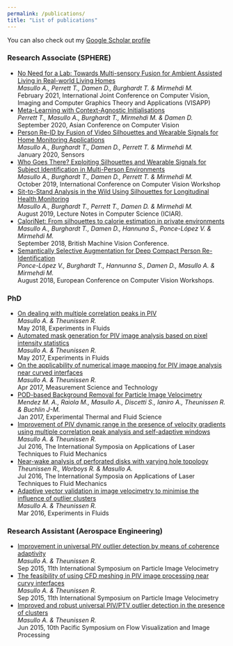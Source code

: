 ```yaml
---
permalink: /publications/
title: "List of publications"
---
```


You can also check out my [Google Scholar profile](https://scholar.google.com/citations?user=J6GebsYAAAAJ)
###   Research Associate (SPHERE)
*	[No Need for a Lab: Towards Multi-sensory Fusion for Ambient Assisted Living in Real-world Living Homes](https://www.scitepress.org/Link.aspx?doi=10.5220/0010202903280337) <br/>
	_Masullo A., Perrett T., Damen D., Burghardt T. & Mirmehdi M._<br/>
	February 2021, International Joint Conference on Computer Vision, Imaging and Computer Graphics Theory and Applications (VISAPP)
*	[Meta-Learning with Context-Agnostic Initialisations](https://arxiv.org/abs/2007.14658) <br/>
	_Perrett T., Masullo A., Burghardt T., Mirmehdi M. & Damen D._<br/>
	September 2020, Asian Conference on Computer Vision
*	[Person Re-ID by Fusion of Video Silhouettes and Wearable Signals for Home Monitoring Applications](https://www.mdpi.com/1424-8220/20/9/2576) <br/>
	_Masullo A., Burghardt T., Damen D., Perrett T. & Mirmehdi M._<br/>
	January 2020, Sensors
*	[Who Goes There? Exploiting Silhouettes and Wearable Signals for Subject Identification in Multi-Person Environments](http://openaccess.thecvf.com/content_ICCVW_2019/papers/CVPM/Masullo_Who_Goes_There_Exploiting_Silhouettes_and_Wearable_Signals_for_Subject_ICCVW_2019_paper.pdf) <br/>
	_Masullo A., Burghardt T., Damen D., Perrett T. & Mirmehdi M._<br/>
	October 2019, International Conference on Computer Vision Workshop	
*	[Sit-to-Stand Analysis in the Wild Using Silhouettes for Longitudinal Health Monitoring](https://arxiv.org/abs/1910.01370) <br/>
	_Masullo A., Burghardt T., Perrett T., Damen D. & Mirmehdi M._<br/>
	August 2019, Lecture Notes in Computer Science (ICIAR).	
*	[CaloriNet: From silhouettes to calorie estimation in private environments](https://arxiv.org/abs/1806.08152) <br/>
	_Masullo A., Burghardt T., Damen D., Hannuna S., Ponce-López V. & Mirmehdi M._ <br/>
	September 2018, British Machine Vision Conference.	
*	[Semantically Selective Augmentation for Deep Compact Person Re-Identification](https://link.springer.com/chapter/10.1007/978-3-030-11012-3_41) <br/>
	_Ponce-López V., Burghardt T., Hannunna S., Damen D., Masullo A. & Mirmehdi M._<br/>
	August 2018, European Conference on Computer Vision Workshops.

<a name="phd-publications"></a>
###  PhD
*	[On dealing with multiple correlation peaks in PIV](https://link.springer.com/article/10.1007/s00348-018-2542-z) <br/>
	_Masullo A. & Theunissen R._<br/>
	May 2018, Experiments in Fluids
*	[Automated mask generation for PIV image analysis based on pixel intensity statistics](https://link.springer.com/article/10.1007/s00348-017-2357-3) <br/>
	_Masullo A. & Theunissen R._ <br/>
	May 2017, Experiments in Fluids
*	[On the applicability of numerical image mapping for PIV image analysis near curved interfaces](https://iopscience.iop.org/article/10.1088/1361-6501/aa6c8f/meta) <br/>
	_Masullo A. & Theunissen R._<br/>
	Apr 2017, Measurement Science and Technology
*	[POD-based Background Removal for Particle Image Velocimetry](https://www.sciencedirect.com/science/article/pii/S0894177716302266) <br/>
	_Mendez M. A., Raiola M., Masullo A., Discetti S., Ianiro A., Theunissen R. & Buchlin J-M._<br/>
	Jan 2017, Experimental Thermal and Fluid Science
*	[Improvement of PIV dynamic range in the presence of velocity gradients using multiple correlation peak analysis and self-adaptive windows](http://ltces.dem.ist.utl.pt/lxlaser/lxlaser2016/finalworks2016/papers/03.14_3_56paper.pdf) <br/>
	_Masullo A. & Theunissen R._<br/>
	Jul 2016, The International Symposia on Applications of Laser Techniques to Fluid Mechanics
*	[Near-wake analysis of perforated disks with varying hole topology](https://pdfs.semanticscholar.org/107d/46bce37f1c129c4213b9dd5793f97ea35260.pdf) <br/>
	_Theunissen R., Worboys R. & Masullo A._<br/>
	Jul 2016, The International Symposia on Applications of Laser Techniques to Fluid Mechanics
*	[Adaptive vector validation in image velocimetry to minimise the influence of outlier clusters](https://link.springer.com/article/10.1007/s00348-015-2110-8) <br/>
	_Masullo A. & Theunissen R._<br/>
	Mar 2016, Experiments in Fluids

###  Research Assistant (Aerospace Engineering)
*	[Improvement in universal PIV outlier detection by means of coherence adaptivity](https://research-information.bris.ac.uk/en/publications/improvement-in-universal-piv-outlier-detection-by-means-of-coherence-adaptivity(3d8e6018-580c-4a2f-863b-67181062fb9a).html) <br/>
	_Masullo A. & Theunissen R._<br/>
	Sep 2015, 11th International Symposium on Particle Image Velocimetry
*	[The feasibility of using CFD meshing in PIV image processing near curvy interfaces](https://research-information.bris.ac.uk/en/publications/the-feasibility-of-using-cfd-meshing-in-piv-image-processing-near-curvy-interfaces(768eea24-58b0-403c-a9c8-d12d72600705).html) <br/>
	_Masullo A. & Theunissen R._<br/>
	Sep 2015, 11th International Symposium on Particle Image Velocimetry
*	[Improved and robust universal PIV/PTV outlier detection in the presence of clusters](https://research-information.bris.ac.uk/en/publications/improved-and-robust-universal-pivptv-outlier-detection-in-the-presence-of-clusters(9fb63d3c-d4d3-47c4-949e-eb63628a9de3).html) <br/>
	_Masullo A. & Theunissen R._ <br/>
	Jun 2015, 10th Pacific Symposium on Flow Visualization and Image Processing
